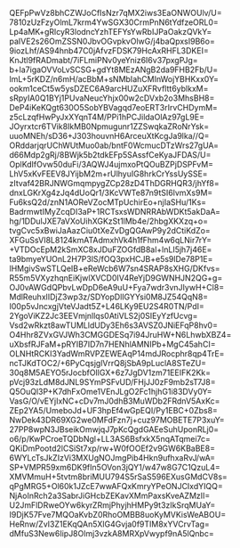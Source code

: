 QEFpPwVz8bhCZWJoCfIsNzr7qMX2iws3EaONWOUlv/U=
7810zUzFzyOlmL7krm4YwSGX30CrmPnN6tYdfzeORL0=
Lp4aMK+gRlcyR3lodncYzhTEFYsYwRbIJPaOakzQVkY=
paIVE2s26OmZSSN0JbvOGvpkvOlwG/j4baQpxsI9B6o=
9iozLhf/AS94hnb47C0jAfvzFDSK79HcAxRHFL3DKEI=
KnJtl9fRADmabt/7iFLmiPNv0yeYniz6I6v37pxgPJg=
b+la7igaOVVoLvSCSG+gdYt8MEzANgB2da9FHB2Fb/U=
lmL+5rKDZ/n6mH/acBbM+sNMbIahCMInWojYBHKxx0Y=
ookm1ceCt5w5ysDZEC6A9arcHUZuXFRvfltt6yblkxM=
sRpyIA0Q1BYj1PUvaNeucYhjx00w2cDVxb2o3MhsBH8=
DeP4iKeKQgt630O5SobYBVagqd7eoERT3rIrvCHDymM=
z5cLzqfHwPyJxXYqnT4M/PPi1hPCJildaOlAz97gL9E=
JOyrxtcr6TVik8IkMB0Npmugunr1ZZSwqkaZRoNrYsk=
uuoMNEh/sD36+J303houvnH6ArceuXtKcgJa9lka//Q=
ORddarjqrUChWUtMuo0ab/bntF0WcmucDTzWrs27gUA=
d66Mdp2gRj/8BWjk5b2tdkEFp5SAssfCeKyaJFDAS/U=
OplKdIfOvw50duFi/3AQWJ4ujmxoPtQOuBZPjDSPFvM=
LhV5xKvFEEV8JYijbM2m+rUlhyuIG8hrkCrYssUySSE=
zItvaf42BRJNWGmqmpygZCp28zD4ThDGRHQR3/jhYf8=
dnxLGKrXg4zJq4dUoQr1/3KcVWTe87n9tSI6lvmXs9M=
Fu6ksQ2d/znN1AOReVZocMTpUchirEo+njIaSHu/1Ks=
BadrmwtIMyZcqDI3aP+1RCTsxsWDNRRAbWDKt5akDaA=
hg/1DDulJXE7aVXoUihXGKzSt1lMb4e/2hbgXKXzq+o=
tvgCvc5xBwiJaAazCiu0tXeZvDgQGAwP9y2dCtiKdZo=
XFGuSsVI8L8124kmATAdmxhVk4h1fFhm4w6qLNir7rY=
+VTDOcEpM2kSmXC8xJDuFZOGfdB8al+lnLI5jh7j46E=
ta9bmyeYUOnL2H7P3lS/fOQ3pxHCJB+e5s9lDe78P1E=
lHMgivSwSTLQeIB+eReWcb6W7sn4SRAP8sXHG/DKfvs=
R55m5VXyzhqnEiKjwlXVCD0IV4ReYjD9GWNHJN2QG+g=
OJ0vAWGdQPbvLwDpD6eA9uU+Fya7wdr3vnJIywH+Cl8=
MdlReuhxlIDjZ3wp3z/SDYopDlIGYYsi0M8JZ54QqN8=
I00p5vJncxgjVteVJadt5Z+L46LKy9EU2S4R0TN/PdI=
2YgoViKZ2Jc3EEVmjnllqs0AtiVLS2j0SIEyYzfUcvg=
Vsd2wRkzt8awTUMLldUDy3Eh6s3AVSZ0JNiEFqP8hv0=
O4Hhr8ZVxGVJWh3CMGGDESq7i94JruHW+N6LhwbXBZ4=
uXbsfRJFaM+pRYIB7ID7n7HENhlAMNIPb+MgC45ahCI=
OLNHtRCKI3YadWmRVPZEWEAqP14mdJRocphr8qp4TrE=
ncTJKdTOC2/+6PyCqsjglVrrQ8jSbA9pLuclA8STeZU=
30q8M5AEYO5rJocbfOIlGX+6z7JgDV1zm71EEIFK2Kk=
pVcj93zLdM8dJNL9SYmPSFvUD/FHjJJ0zF9mb2sT7J8=
Q5OuQl3P+K7dhFxOme1VEnJLgO2Fc1hjhG1i83DVy0Y=
VasG/O/vEYjIxNC+cDv7mJ0dhB3MuWDb2FRdnV5AxKc=
ZEp2YA5/UmeboJd+UF3hpEf4wGpEQI/Py1EBC+0Zbs8=
NwDek43DR69XG2we0MFdFzn7j+cuz97MOBETE7P3xuY=
27PP8wpN3JBseikOmwjqJ7pKcQgdGAEeSuhUponRLj0=
o6/p/KwPCroeTQDbNgl+LL3AS6BsfxkX5nqATqmei7c=
QKiDmPootd2lCSiSt7xp/rw+W0fOOEf2v9GW6KBaBE8=
6WYLcTsJkZIzVi3MXUgNOJmgPib4Hkn9ufhxaRvJ/wA=
SP+VMPR59xm6DK9fIn5OVon3jQY1/w47w8G7C1QzuL4=
XMVMmuH+5tvtm8briMUU794S5rSaS596EXusGMdCV8s=
qPgMRG5+Ol60k1JZcE7wwAFQxKmryYPeONJCIxdYIQQ=
NjAoInRch2a3SabrJiGHcbZEKavXMmPaxsKveAZMzII=
U2JmFlDRweOYw6kyrZRmjPhyjhHMPy9t3zIkSrqMUaY=
I9DjK57Fve7MQOaKvbZ0RhoOMBB8uoKyMVKisWeABOU=
HeRnw/ZvI3Z1EKqQAn5XlG4Gvja0f9TIM8xYVCrvTag=
dMfuS3New6IipJ8Olmj3vzkA8MRXpVwypf9nA5lQnbc=
